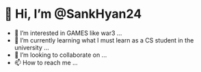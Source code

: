 # 👋 Hi, I’m @SankHyan24
- 👀 I’m interested in GAMES like war3 ...
- 🌱 I’m currently learning what I must learn as a CS student in the university ...
- 💞️ I’m looking to collaborate on ...
- 📫 How to reach me ...

<!---
SankHyan24/SankHyan24 is a ✨ special ✨ repository because its `README.md` (this file) appears on your GitHub profile.
You can click the Preview link to take a look at your changes.
--->

